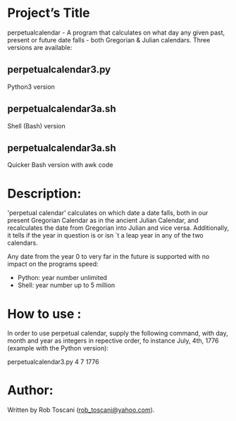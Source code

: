 # Project’s Title
perpetualcalendar - A program that calculates on what day any given past, present or future date falls - both Gregorian & Julian calendars. Three versions are available:
## perpetualcalendar3.py
Python3 version
## perpetualcalendar3a.sh
Shell (Bash) version
## perpetualcalendar3a.sh
Quicker Bash version with awk code

# Description:
'perpetual calendar' calculates on which date a date falls, both in our present Gregorian Calendar as in the 
ancient Julian Calendar, and recalculates the date from Gregorian into Julian and vice versa.
Additionally, it tells if the year in question is or isn ´t a leap year in any of the two calendars.

Any date from the year 0 to very far in the future is supported with no impact on the programs speed:
- Python: year number unlimited
- Shell: year number up to 5 million

# How to use :
In order to use perpetual calendar, supply the following command, with day, month and year as integers in repective order, fo instance July, 4th, 1776 (example with the Python version):

perpetualcalendar3.py 4 7 1776

# Author:
Written by Rob Toscani (rob_toscani@yahoo.com).
